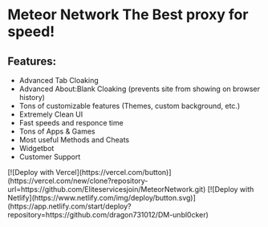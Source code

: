 # Meteor Network  The Best proxy for speed!
## Features:
- Advanced Tab Cloaking
- Advanced About:Blank Cloaking (prevents site from showing on browser history)
- Tons of customizable features (Themes, custom background, etc.)
- Extremely Clean UI
- Fast speeds and responce time
- Tons of Apps & Games
- Most useful Methods and Cheats
- Widgetbot 
- Customer Support
<link rel='icon' type='image/x-icon' href='download (8).png'>
[![Deploy with Vercel](https://vercel.com/button)](https://vercel.com/new/clone?repository-url=https://github.com/Eliteservicesjoin/MeteorNetwork.git)
[![Deploy with Netlify](https://www.netlify.com/img/deploy/button.svg)](https://app.netlify.com/start/deploy?repository=https://github.com/dragon731012/DM-unbl0cker)
